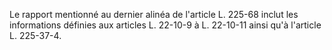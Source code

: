 Le rapport mentionné au dernier alinéa de l'article L. 225-68 inclut les informations définies aux articles L. 22-10-9 à L. 22-10-11 ainsi qu'à l'article L. 225-37-4.
